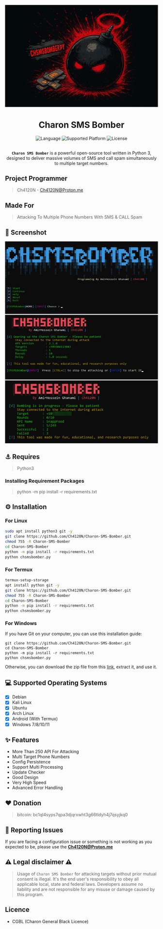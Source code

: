 <head>
  <meta name="google-site-verification" content="l4gzIHopgDDt57xRYeRvJZ5DYgg4lLb-qPciUxhNxkY" />
</head>
<div align="center">
  <img alt="Charon SMS Bomber" src="images/logo.png" width="650"> 
  <h1>Charon SMS Bomber</h1>
  <img alt="Language" src="https://img.shields.io/badge/Language-Python%203.9-blue?style=for-the-badge">
  <img alt="Supported Platform" src="https://img.shields.io/badge/Platform-All_Platforms-red?style=for-the-badge">
  <img alt="License" src="https://img.shields.io/badge/Licence-CGBL-orange?style=for-the-badge">
  <br>
  <br>
  <p>
<code><strong>Charon SMS Bomber</strong></code> is a powerful open-source tool written in Python 3, designed to deliver massive volumes of SMS and call spam simultaneously to multiple target numbers.
  </p>
</div>

## Project Programmer

> Ch4120N - Ch4120N@Proton.me

## Made For

> Attacking To Multiple Phone Numbers With SMS & CALL Spam

## 👀 Screenshot

<img alt="preview 1" src="images/prev1.png">
<img alt="preview 2" src="images/prev2.png">
<img alt="preview 3" src="images/prev3.png">

## ⚓ Requires

> Python3

### Installing Requirement Packages

> python -m pip install -r requirements.txt

## ⚙️ Installation

### For Linux

```bash
sudo apt install python3 git -y
git clone https://github.com/Ch4120N/Charon-SMS-Bomber.git
chmod 755 -R Charon-SMS-Bomber
cd Charon-SMS-Bomber
python -m pip install -r requirements.txt
python chsmsbomber.py
```

### For Termux

```bash
termux-setup-storage
apt install python git -y
git clone https://github.com/Ch4120N/Charon-SMS-Bomber.git
chmod 755 -R Charon-SMS-Bomber
cd Charon-SMS-Bomber
python -m pip install -r requirements.txt
python chsmsbomber.py
```

### For Windows

If you have Git on your computer, you can use this installation guide:

```batch
git clone https://github.com/Ch4120N/Charon-SMS-Bomber.git
cd Charon-SMS-Bomber
python -m pip install -r requirements.txt
python chsmsbomber.py
```

Otherwise, you can download the zip file from this [link](https://github.com/Ch4120N/Charon-SMS-Bomber/releases), extract it, and use it.

## 💻 Supported Operating Systems

- [x] Debian
- [x] Kali Linux
- [x] Ubuntu
- [x] Arch Linux
- [x] Android (With Termux)
- [x] Windows 7/8/10/11

## ✨ Features

- More Than 250 API For Attacking
- Multi Target Phone Numbers
- Config Persistence
- Support Multi Processing
- Update Checker
- Good Design
- Very High Speed
- Advanced Error Handling

## ❤️ Donation

> bitcoin: bc1ql4syps7qpa3djqrxwht3g66tldyh4j7qsyjkq0

## 🚨 Reporting Issues

If you are facing a configuration issue or something is not working as you expected to be, please use the **Ch4120N@Proton.me**

## ⚠️ Legal disclaimer ⚠️

> Usage of `Charon SMS Bomber` for attacking targets without prior mutual consent is illegal. It's the end user's responsibility to obey all applicable local, state and federal laws. Developers assume no liability and are not responsible for any misuse or damage caused by this program.

## Licence

- CGBL (Charon General Black Licence)

